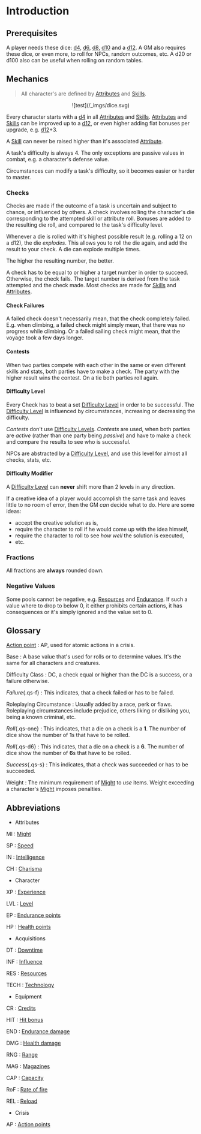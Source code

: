 # Introduction

## Prerequisites

A player needs these dice: [d4](#d4), [d6](#d6), [d8](#d8), [d10](#d10) and a
[d12](#d12). A GM also requires these dice, or even more, to roll for NPCs,
random outcomes, etc. A d20 or d100 also can be useful when rolling on random
tables.

## Mechanics

> All character's are defined by [Attributes](/character#attributes) and
> [Skills](/character/skills#skills).

<div style="text-align: center;" markdown="1">
![test](/_imgs/dice.svg)
</div>

Every character starts with a [d4](#d4) in all
[Attributes](/character#attributes) and [Skills](/character/skills#skills).
[Attributes](/character#attributes) and [Skills](/character/skills#skills) can
be improved up to a [d12](#d12), or even higher adding flat bonuses per upgrade,
e.g. [d12](#d12)+3.

A [Skill](/character/skills#skills) can never be raised higher than it's
associated [Attribute](/character#attributes).

A task's difficulty is always 4. The only exceptions are passive values in
combat, e.g. a character's defense value.

Circumstances can modify a task's difficulty, so it becomes easier or harder to
master.

### Checks

Checks are made if the outcome of a task is uncertain and subject to chance, or
influenced by others. A check involves rolling the character's die corresponding
to the attempted skill or attribute roll. Bonuses are added to the resulting die
roll, and compared to the task's difficulty level.

Whenever a die is rolled with it's highest possible result (e.g. rolling a 12 on
a d12), the die *explodes*. This allows you to roll the die again, and add the
result to your check. A die can explode multiple times.

The higher the resulting number, the better.

A check has to be equal to or higher a target number in order to succeed.
Otherwise, the check fails. The target number is derived from the task attempted
and the check made. Most checks are made for [Skills](/character/skills#skills)
and [Attributes](/character#attributess).

#### Check Failures

A failed check doesn't necessarily mean, that the check completely failed. E.g.
when climbing, a failed check might simply mean, that there was no progress
while climbing. Or a failed sailing check might mean, that the voyage took a few
days longer.

#### Contests

When two parties compete with each other in the same or even different skills
and stats, both parties have to make a check. The party with the higher result
wins the contest. On a tie both parties roll again.

#### Difficulty Level

Every Check has to beat a set [Difficulty Level](/crisis#difficulty) in order to
be successful. The [Difficulty Level](/crisis#difficulty) is influenced by
circumstances, increasing or decreasing the difficulty.

*Contests* don't use [Difficulty Levels](/crisis#difficulty). *Contests* are
used, when both parties are *active* (rather than one party being *passive*) and
have to make a check and compare the results to see who is successful.

NPCs are abstracted by a [Difficulty Level](/crisis#difficulty), and use this
level for almost all checks, stats, etc.

#### Difficulty Modifier

A [Difficulty Level](/crisis#difficulty) can **never** shift more than 2 levels
in any direction.

If a creative idea of a player would accomplish the same task and leaves little
to no room of error, then the GM *can* decide what to do. Here are some ideas:

* accept the creative solution as is,
* require the character to roll if he would come up with the idea himself,
* require the character to roll to see *how well* the solution is executed,
* etc.

### Fractions

All fractions are **always** rounded down.

### Negative Values

Some pools cannot be negative, e.g. [Resources](/character#resources-res) and
[Endurance](/character#endurance). If such a value where to drop to below 0, it
either prohibits certain actions, it has consequences or it's simply ignored and
the value set to 0.

## Glossary

[Action point](/crisis#actions)
:   AP, used for atomic actions in a crisis.

Base
:   A base value that's used for rolls or to determine values. It's the same for
all characters and creatures.

Difficulty Class
:   DC, a check equal or higher than the DC is a success, or a failure
otherwise.

*Failure*{.qs-f}
:   This indicates, that a check failed or has to be failed.

Roleplaying Circumstance
:   Usually added by a race, perk or flaws. Roleplaying circumstances include
prejudice, others liking or disliking you, being a known criminal, etc.

*Roll*{.qs-one}
:   This indicates, that a die on a check is a **1**. The number of dice show
the number of **1**s that have to be rolled.

*Roll*{.qs-d6}
:   This indicates, that a die on a check is a **6**. The number of dice show
the number of **6**s that have to be rolled.

*Success*{.qs-s}
:   This indicates, that a check was succeeded or has to be succeeded.

Weight
:   The minimum requirement of [Might](/character#might-mi) to *use* items.
Weight exceeding a character's [Might](/character#might-mi) imposes penalties.

## Abbreviations

<div class="dl-horizontal" markdown="1">
<div class="col-layout-start"></div>

* Attributes

MI
:   [Might](/character#might-mi)

SP
:   [Speed](/character#speed-sp)

IN
:   [Intelligence](/character#intelligence-in)

CH
:   [Charisma](/character#charisma-ch)

* Character

XP
:   [Experience](/character#experience-xp)

LVL
:   [Level](/character#level-lvl)

EP
:   [Endurance points](/character#endurance-ep)

HP
:   [Health points](/character#health-hp)

* Acquisitions

DT
:   [Downtime](/character#downtime-dt)

INF
:   [Influence](/character#influence-inf)

RES
:   [Resources](/character#resources-res)

TECH
:   [Technology](/character#technology-tech)

<div class="col-layout-end"></div>
<div class="col-layout-start"></div>

* Equipment

CR
:   [Credits](/character/equipment#credits)

HIT
:   [Hit bonus](/character/equipment/#weapons)

END
:   [Endurance damage](/character/equipment/#weapons)

DMG
:   [Health damage](/character/equipment/#weapons)

RNG
:   [Range](/character/equipment/#weapons)

MAG
:   [Magazines](/character/equipment/#weapons)

CAP
:   [Capacity](/character/equipment/#weapons)

RoF
:   [Rate of fire](/character/equipment/#weapons)

REL
:   [Reload](/character/equipment/#weapons)

* Crisis

AP
: [Action points](/crisis#actions)

<div class="col-layout-end clearfix"></div>
</div>
